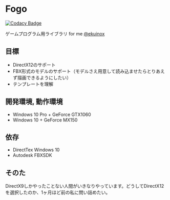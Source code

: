 # Fogo

[![Codacy Badge](https://api.codacy.com/project/badge/Grade/c757618f26244ebcbced57299fdb771b)](https://app.codacy.com/app/lm9/Fogo?utm_source=github.com&utm_medium=referral&utm_content=lm9/Fogo&utm_campaign=Badge_Grade_Dashboard)

ゲームプログラム用ライブラリ for me [@ekuinox](https://twitter.com/ekuinox)

## 目標

- DirectX12のサポート
- FBX形式のモデルのサポート（モデルさえ用意して読み込ませたらとりあえず描画できるようにしたい）
- テンプレートを理解

## 開発環境, 動作環境

- Windows 10 Pro + GeForce GTX1060
- Windows 10 + GeForce MX150

## 依存

- DirectTex Windows 10
- Autodesk FBXSDK

## そのた

DirectX9しかやったことない人間がいきなりやっています。どうしてDirectX12を選択したのか、1ヶ月ほど前の私に問い詰めたい。

